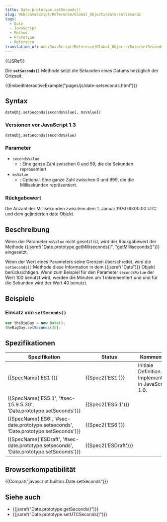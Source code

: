 ```yaml
---
title: Date.prototype.setSeconds()
slug: Web/JavaScript/Reference/Global_Objects/Date/setSeconds
tags:
  - Date
  - JavaScript
  - Method
  - Prototype
  - Reference
translation_of: Web/JavaScript/Reference/Global_Objects/Date/setSeconds
---
```

{{JSRef}}

Die **`setSeconds()`** Methode setzt die Sekunden eines Datums bezüglich der Ortzseit.

{{EmbedInteractiveExample("pages/js/date-setseconds.html")}}

## Syntax

    dateObj.setSeconds(secondsValue[, msValue])

### Versionen vor JavaScript 1.3

    dateObj.setSeconds(secondsValue)

### Parameter

- `secondsValue`
  - : Eine ganze Zahl zwischen 0 und 59, die die Sekunden repräsentiert.
- `msValue`
  - : Optional. Eine ganze Zahl zwischen 0 und 999, die die Millisekunden repräsentiert.

### Rückgabewert

Die Anzahl der Millisekunden zwischen dem 1. Januar 1970 00:00:00 UTC und dem geänderten date Objekt.

## Beschreibung

Wenn der Parameter `msValue` nicht gesetzt ist, wird der Rückgabewert der Methode {{jsxref("Date.prototype.getMilliseconds()", "getMilliseconds()")}} eingesetzt.

Wenn der Wert eines Parameters seine Grenzen überschreitet, wird die `setSeconds()` Methode diese Information in dem {{jsxref("Date")}} Objekt berücksichtigen. Wenn zum Beispiel für den Parameter `secondsValue` der Wert 100 benutzt wird, werden die Minuten um 1 inkrementiert und und für die Sekunden wird der Wert 40 benutzt.

## Beispiele

### Einsatz von `setSeconds()`

```js
var theBigDay = new Date();
theBigDay.setSeconds(30);
```

## Spezifikationen

| Spezifikation                                                                                                        | Status                       | Kommentar                                             |
| -------------------------------------------------------------------------------------------------------------------- | ---------------------------- | ----------------------------------------------------- |
| {{SpecName('ES1')}}                                                                                             | {{Spec2('ES1')}}         | Initiale Definition. Implementiert in JavaScript 1.0. |
| {{SpecName('ES5.1', '#sec-15.9.5.30', 'Date.prototype.setSeconds')}}                         | {{Spec2('ES5.1')}}     |                                                       |
| {{SpecName('ES6', '#sec-date.prototype.setseconds', 'Date.prototype.setSeconds')}}         | {{Spec2('ES6')}}         |                                                       |
| {{SpecName('ESDraft', '#sec-date.prototype.setseconds', 'Date.prototype.setSeconds')}} | {{Spec2('ESDraft')}} |                                                       |

## Browserkompatibilität

{{Compat("javascript.builtins.Date.setSeconds")}}

## Siehe auch

- {{jsxref("Date.prototype.getSeconds()")}}
- {{jsxref("Date.prototype.setUTCSeconds()")}}
